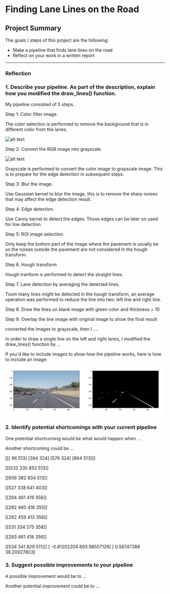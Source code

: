 # **Finding Lane Lines on the Road** 

## Project Summary

The goals / steps of this project are the following:
* Make a pipeline that finds lane lines on the road
* Reflect on your work in a written report


[//]: # (Image References)

[image1]: ./examples/color_selection.png 
[image2]: ./examples/blurred_image.png 
[image3]: ./examples/edge_image.png 
[image4]: ./examples/grayscale.png 
[image5]: ./examples/lane_image.png
[image6]: ./examples/lane_line.png 
[image7]: ./examples/ROI_image.png 
---

### Reflection

### 1. Describe your pipeline. As part of the description, explain how you modified the draw_lines() function.

My pipeline consisted of 5 steps. 

Step 1: Color filter image.

The color selection is performed to remove the background that is in different color from the lanes.

![alt text](https://github.com/lukadog/udacity-self-driving-lane-line/tree/master/examples/color_selection.png  "Color Selection")

Step 2: Convert the RGB image into grayscale.

![alt text](https://github.com/lukadog/udacity-self-driving-lane-line/tree/master/examples/color_selection.png  "Grayscale")

Grayscale is performed to convert the color image to grayscale image. This is to prepare for the edge detection in subsequent steps.

Step 3: Blur the image.

Use Gaussian kernel to blur the image, this is to remove the sharp noises that may affect the edge detection result.

Step 4: Edge detection.

Use Canny kernel to detect the edges. Those edges can be later on used for line detection.

Step 5: ROI image selection.

Only keep the bottom part of the image where the pavement is usually be so the noises outside the pavement are not considered in the hough transform.

Step 6. Hough transform

Hough tranform is performed to detect the straight lines.

Step 7. Lane detection by averaging the detected lines.

Toom many lines might be detected in the hough transform, an average operation was performed to reduce the line into two: left line and right line.

Step 8. Draw the lines on blank image with green color and thickness = 10

Step 9. Overlay the line image with original image to show the final result





converted the images to grayscale, then I .... 

In order to draw a single line on the left and right lanes, I modified the draw_lines() function by ...

If you'd like to include images to show how the pipeline works, here is how to include an image: 

![alt text][image1]


### 2. Identify potential shortcomings with your current pipeline


One potential shortcoming would be what would happen when ... 

Another shortcoming could be ...


[[[ 96 513]
  [384 324]
  [576 324]
  [864 513]]]

[[[532 335 852 513]]

 [[606 382 834 513]]

 [[527 338 641 403]]

 [[294 461 419 356]]

 [[282 460 416 355]]

 [[282 459 413 356]]

 [[531 334 575 358]]

 [[293 461 418 356]]

 [[534 341 829 511]]]
[ -0.81202204 693.98557126]
[ 0.56747388 36.20927803]




### 3. Suggest possible improvements to your pipeline

A possible improvement would be to ...

Another potential improvement could be to ...
